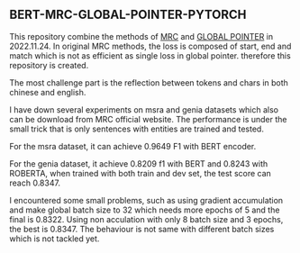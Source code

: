 ## BERT-MRC-GLOBAL-POINTER-PYTORCH
This repository combine the methods of [MRC](https://github.com/ShannonAI/mrc-for-flat-nested-ner) and [GLOBAL POINTER](https://github.com/bojone/GlobalPointer) in 2022.11.24. In original MRC methods, the loss is composed of start, end and match which is not as efficient as single loss in global pointer. therefore this repository is created.

The most challenge part is the reflection between tokens and chars in both chinese and english.

I have down several experiments on msra and genia datasets which also can be download from MRC official website. The performance is under the small trick that is only sentences with entities are trained and tested.

For the msra dataset, it can achieve 0.9649 F1 with BERT encoder.

For the genia dataset, it achieve 0.8209 f1 with BERT and 0.8243 with ROBERTA, when trained with both train and dev set, the test score can reach 0.8347.

I encountered some small problems, such as using gradient accumulation and make global batch size to 32 which needs more epochs of 5 and the final is 0.8322. Using non acculation with only 8 batch size and 3 epochs, the best is 0.8347. The behaviour is not same with different batch sizes which is not tackled yet.